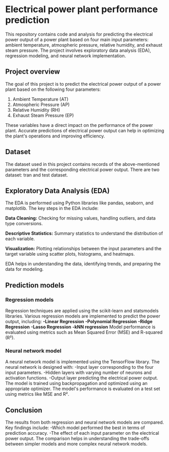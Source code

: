 # Electrical power plant performance prediction
This repository contains code and analysis for predicting the electrical power output of a power plant based on four main input parameters: ambient temperature, atmospheric pressure, relative humidity, and exhaust steam pressure. The project involves exploratory data analysis (EDA), regression modeling, and neural network implementation.

## Project overview
The goal of this project is to predict the electrical power output of a power plant based on the following four parameters:
1. Ambient Temperature (AT)
2. Atmospheric Pressure (AP)
3. Relative Humidity (RH)
4. Exhaust Steam Pressure (EP)

These variables have a direct impact on the performance of the power plant. Accurate predictions of electrical power output can help in optimizing the plant's operations and improving efficiency.

## Dataset
The dataset used in this project contains records of the above-mentioned parameters and the corresponding electrical power output. There are two dataset: tran and test dataset.

## Exploratory Data Analysis (EDA)
The EDA is performed using Python libraries like pandas, seaborn, and matplotlib. The key steps in the EDA include:

__Data Cleaning:__ Checking for missing values, handling outliers, and data type conversions.

__Descriptive Statistics:__ Summary statistics to understand the distribution of each variable.

__Visualization:__ Plotting relationships between the input parameters and the target variable using scatter plots, histograms, and heatmaps.

EDA helps in understanding the data, identifying trends, and preparing the data for modeling.

## Prediction models
### Regression models
Regression techniques are applied using the scikit-learn and statsmodels libraries. Various regression models are implemented to predict the power output, including:
__-Linear Regression__
__-Polynomial Regression__
__-Ridge Regression__
__-Lasso Regression__
__-kNN regression__
Model performance is evaluated using metrics such as Mean Squared Error (MSE) and R-squared (R²).

### Neural network model
A neural network model is implemented using the TensorFlow library. The neural network is designed with:
    -Input layer corresponding to the four input parameters.
    -Hidden layers with varying number of neurons and activation functions.
    -Output layer predicting the electrical power output.
The model is trained using backpropagation and optimized using an appropriate optimizer. The model's performance is evaluated on a test set using metrics like MSE and R².

## Conclusion
The results from both regression and neural network models are compared. Key findings include:
    -Which model performed the best in terms of prediction accuracy.
    -The effect of each input parameter on the electrical power output.
The comparison helps in understanding the trade-offs between simpler models and more complex neural network models.
